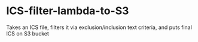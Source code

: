 # ICS-filter-lambda-to-S3
Takes an ICS file, filters it via exclusion/inclusion text criteria, and puts final ICS on S3 bucket
